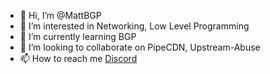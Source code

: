 - 👋 Hi, I’m @MattBGP
- 👀 I’m interested in Networking, Low Level Programming
- 🌱 I’m currently learning BGP
- 💞️ I’m looking to collaborate on PipeCDN, Upstream-Abuse
- 📫 How to reach me [Discord](https://lookup.guru/1026100758908768346)

<!---
MattBGP/MattBGP is a ✨ special ✨ repository because its `README.md` (this file) appears on your GitHub profile.
You can click the Preview link to take a look at your changes.
--->
